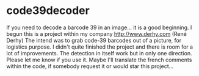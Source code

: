 # code39decoder
If you need to decode a barcode 39 in an image... it is a good beginning.
I begun this is a project within my company http://www.derhy.com  (René Derhy) 
The intend was to grab code-39 barcodes out of a picture, for logistics purpose.
I didn't quite finished the project and there is room for a lot of improvements.
The detection in itself work but in only one direction.
Please let me know if you use it.
Maybe I'll translate the french comments within the code, if somebody request it or
would star this project... 


